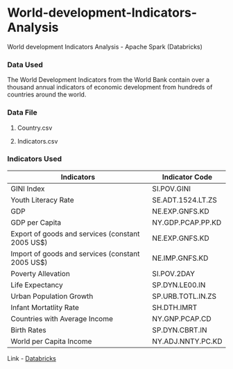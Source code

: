 # World-development-Indicators-Analysis
World development Indicators Analysis - Apache Spark (Databricks)

### Data Used 

The World Development Indicators from the World Bank contain over a thousand annual indicators of economic development from hundreds of countries around the world.

### Data File 

1. Country.csv

2. Indicators.csv

### Indicators Used

| Indicators  | Indicator Code |
| ----------- | ----------- |
| GINI Index | SI.POV.GINI |
| Youth Literacy Rate | SE.ADT.1524.LT.ZS |
| GDP| NE.EXP.GNFS.KD |
| GDP per Capita | NY.GDP.PCAP.PP.KD |
| Export of goods and services (constant 2005 US$) | NE.EXP.GNFS.KD |
| Import of goods and services (constant 2005 US$) | NE.IMP.GNFS.KD |
| Poverty Allevation | SI.POV.2DAY |
| Life Expectancy | SP.DYN.LE00.IN |
| Urban Population Growth| SP.URB.TOTL.IN.ZS |
| Infant Mortatlity Rate | SH.DTH.IMRT |
| Countries with Average Income| NY.GNP.PCAP.CD |
| Birth Rates | SP.DYN.CBRT.IN |
| World per Capita Income | NY.ADJ.NNTY.PC.KD | 


Link - [Databricks](https://databricks-prod-cloudfront.cloud.databricks.com/public/4027ec902e239c93eaaa8714f173bcfc/380613383238977/588157839824559/96782736164268/latest.html)
